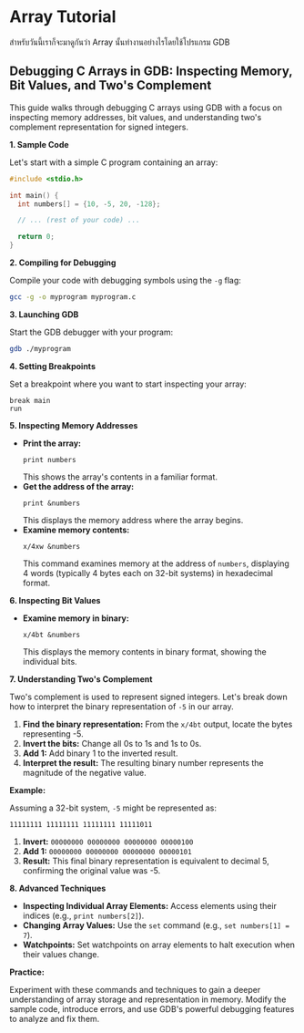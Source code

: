 # Array Tutorial

สำหรับวันนี้เราก็จะมาดูกันว่า Array นั้นทำงานอย่างไรโดยใช้โปรแกรม GDB

## Debugging C Arrays in GDB: Inspecting Memory, Bit Values, and Two's Complement

This guide walks through debugging C arrays using GDB with a focus on inspecting memory addresses, bit values, and understanding two's complement representation for signed integers.

**1. Sample Code**

Let's start with a simple C program containing an array:

```c
#include <stdio.h>

int main() {
  int numbers[] = {10, -5, 20, -128};

  // ... (rest of your code) ...

  return 0;
}
```

**2. Compiling for Debugging**

Compile your code with debugging symbols using the `-g` flag:

```bash
gcc -g -o myprogram myprogram.c
```

**3. Launching GDB**

Start the GDB debugger with your program:

```bash
gdb ./myprogram
```

**4. Setting Breakpoints**

Set a breakpoint where you want to start inspecting your array:

```gdb
break main
run
```

**5. Inspecting Memory Addresses**

* **Print the array:**
   ```gdb
   print numbers
   ```
  This shows the array's contents in a familiar format.
* **Get the address of the array:**
   ```gdb
   print &numbers
   ```
  This displays the memory address where the array begins.
* **Examine memory contents:**
   ```gdb
   x/4xw &numbers
   ```
  This command examines memory at the address of `numbers`, displaying 4 words (typically 4 bytes each on 32-bit systems) in hexadecimal format.

**6. Inspecting Bit Values**

* **Examine memory in binary:**
   ```gdb
   x/4bt &numbers
   ```
  This displays the memory contents in binary format, showing the individual bits.

**7. Understanding Two's Complement**

Two's complement is used to represent signed integers. Let's break down how to interpret the binary representation of `-5` in our array.

1. **Find the binary representation:**  From the `x/4bt` output, locate the bytes representing -5.
2. **Invert the bits:** Change all 0s to 1s and 1s to 0s.
3. **Add 1:** Add binary 1 to the inverted result.
4. **Interpret the result:** The resulting binary number represents the magnitude of the negative value.

**Example:**

Assuming a 32-bit system, `-5` might be represented as:

```
11111111 11111111 11111111 11111011 
```

1. **Invert:** `00000000 00000000 00000000 00000100`
2. **Add 1:**  `00000000 00000000 00000000 00000101`
3. **Result:** This final binary representation is equivalent to decimal 5, confirming the original value was -5.

**8. Advanced Techniques**

* **Inspecting Individual Array Elements:** Access elements using their indices (e.g., `print numbers[2]`).
* **Changing Array Values:** Use the `set` command (e.g., `set numbers[1] = 7`).
* **Watchpoints:** Set watchpoints on array elements to halt execution when their values change.

**Practice:**

Experiment with these commands and techniques to gain a deeper understanding of array storage and representation in memory. Modify the sample code, introduce errors, and use GDB's powerful debugging features to analyze and fix them. 
